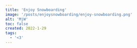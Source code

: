 ```yaml
---
title: 'Enjoy Snowboarding'
image: '/posts/enjoysnowboarding/enjoy-snowboarding.png'
alt: 'MjW'
toc: false
created: 2022-1-29
tags:
  - '<3'
---
```

